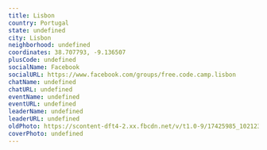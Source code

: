 ```yaml
---
title: Lisbon
country: Portugal
state: undefined
city: Lisbon
neighborhood: undefined
coordinates: 38.707793, -9.136507
plusCode: undefined
socialName: Facebook
socialURL: https://www.facebook.com/groups/free.code.camp.lisbon
chatName: undefined
chatURL: undefined
eventName: undefined
eventURL: undefined
leaderName: undefined
leaderURL: undefined
oldPhoto: https://scontent-dft4-2.xx.fbcdn.net/v/t1.0-9/17425985_10212396401571322_2248200999825658450_n.jpg?oh=6e2bdab5a421a5e0f9b25465830568b1&oe=59542962
coverPhoto: undefined
---
```

